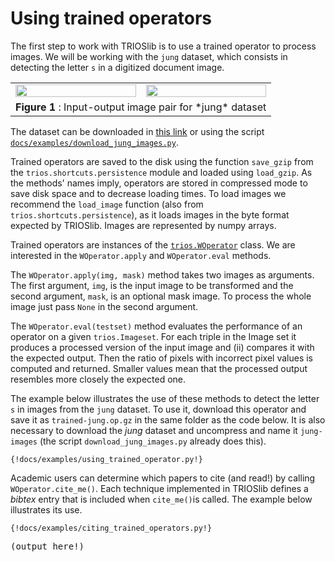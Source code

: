 # Using trained operators

The first step to work with TRIOSlib is to use a trained operator to process images. We will be working with the `jung` dataset, which consists in detecting the letter `s` in a digitized document image. 

<table>
    <tr width="100%">
        <td width="50%"><img src="../../img/jung-in.png" width="100%"></td>
        <td width="50%"><img src="../../img/jung-out.png" width="100%"></td>
    </tr>
    <tr>
        <td colspan="2" align="center"><b> Figure 1 </b>: Input-output image pair for *jung* dataset</td>
    </tr>
</table>

The dataset can be downloaded in [this link](http://vision.ime.usp.br/projects/trios/datasets/dataset-character.tar.gz) or using the script [`docs/examples/download_jung_images.py`](https://github.com/trioslib/trios/blob/master/docs/examples/download_jung_images.py). 

Trained operators are saved to the disk using the function `save_gzip` from the `trios.shortcuts.persistence` module and loaded using `load_gzip`.  As the methods' names imply, operators are stored in compressed mode to save disk space and to decrease loading times. To load images we recommend the `load_image` function (also from `trios.shortcuts.persistence`), as it loads images in the byte format expected by TRIOSlib. Images are represented by numpy arrays. 

Trained operators are instances of the [`trios.WOperator`](https://github.com/trioslib/trios/blob/master/trios/woperator.py) class. We are interested in the `WOperator.apply` and `WOperator.eval` methods. 

The `WOperator.apply(img, mask)` method takes two images as arguments. The first argument, `img`, is the input image to be transformed and the second argument, `mask`, is an optional mask image. To process the whole image just pass `None` in the second argument. 

The `WOperator.eval(testset)` method evaluates the performance of an operator on a given `trios.Imageset`. For each triple in the Image set it produces a processed version of the input image and (ii) compares it with the expected output. Then the ratio of pixels with incorrect pixel values is computed and returned. Smaller values mean that the processed output resembles more closely the expected one.

The example below illustrates the use of these methods to detect the letter `s` in images from the `jung` dataset. To use it, download this operator and save it as `trained-jung.op.gz` in the same folder as the code below. It is also necessary to download the *jung* dataset and uncompress and name it `jung-images` (the script `download_jung_images.py` already does this).

```{python}
{!docs/examples/using_trained_operator.py!}
```

Academic users can determine which papers to cite (and read!) by calling `WOperator.cite_me()`. Each technique implemented in TRIOSlib defines a *bibtex* entry that is included when `cite_me()`is called. The example below illustrates its use. 

```{python}
{!docs/examples/citing_trained_operators.py!}
```
<pre>
(output here!)
</pre>
